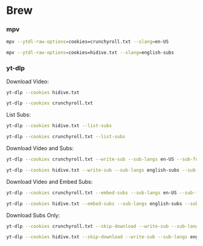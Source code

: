 # Brew

### mpv
```bash
mpv --ytdl-raw-options=cookies=crunchyroll.txt --slang=en-US 
```
```bash
mpv --ytdl-raw-options=cookies=hidive.txt --slang=english-subs 
```

### yt-dlp
Download Video:
```bash
yt-dlp --cookies hidive.txt 
```
```bash
yt-dlp --cookies crunchyroll.txt 
```
List Subs:
```bash
yt-dlp --cookies hidive.txt --list-subs 
```
```bash
yt-dlp --cookies crunchyroll.txt --list-subs 
```
Download Video and Subs:
```bash
yt-dlp --cookies crunchyroll.txt --write-sub --sub-langs en-US --sub-format ass 
```
```bash
yt-dlp --cookies hidive.txt --write-sub --sub-langs english-subs --sub-format vtt 
```
Download Video and Embed Subs:
```bash
yt-dlp --cookies crunchyroll.txt --embed-subs --sub-langs en-US --sub-format ass 
```
```bash
yt-dlp --cookies hidive.txt --embed-subs --sub-langs english-subs --sub-format vtt 
```
Download Subs Only:
```bash
yt-dlp --cookies crunchyroll.txt --skip-download --write-sub --sub-langs en-US --sub-format ass 
```
```bash
yt-dlp --cookies hidive.txt --skip-download --write-sub --sub-langs english-subs --sub-format vtt 
```
